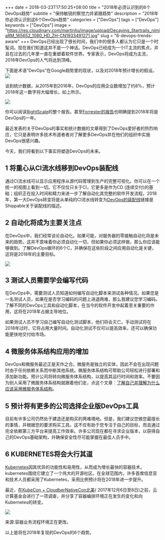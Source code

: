 +++
date =  2018-03-23T17:50:25+08:00
title =  "2018年必须认识到的6个DevOps趋势"
subtitle =  "保持敏锐的察觉力并紧跟趋势"
description =  "2018年你必须认识到这6个DevOps趋势"
categories =  ["DevOps"]
tags =  ["DevOps"]
keywords =  ["DevOps"]
image = "https://res.cloudinary.com/martinliu/image/upload/Decaying_Startrails_nimiaRM_165652_1080_HD_ZH-CN1933491271.jpg"
slug = "6-devops-trends-aware"
+++
DevOps已经出现了很长时间，我们中的很多人都认为它只是一个时髦词。现在我们知道这并不是一个神话。DevOps已经成为一个IT主流的焦点，并且在过去的几年里一直在重塑着软件世界。专家表示，DevOps将成为主流，2018年DevOps的人气将达到顶峰。

下面是术语“DevOps”在Google趋势里的现状，以及对2018年预计增长的假设。
![](https://res.cloudinary.com/martinliu/image/upload/15217987958903.png)

谈到统计数据，从2015年到2016年，DevOps的应用企业数增加了约8%，预计2018年这一数字将大幅增长，如上所示。

![](https://res.cloudinary.com/martinliu/image/upload/15217988516530.png)

你可以阅读[RightScale](https://www.rightscale.com/blog/cloud-industry-insights/new-devops-trends-2016-state-cloud-survey)的整个报告。甚至[Forrester的报告](https://go-forrester.clclp.me/blogs/2018-the-year-of-enterprise-devops)也明确提到2018年将是DevOps的一年。

最近发表的关于DevOps的事实和统计数据的文章得到了DevOps爱好者的热烈响应，它只是表明许多技术布道者者对了解更多DevOps并在他们的组织中实施DevOps很感兴趣。

今天，我们将看到以下事实将塑造DevOps的未来。

## 1 将重心从CI流水线移到DevOps装配线

通过CI流水线可以显示应用程序从源代码管理到生产的完整可视化。你可以在一个统一的视图上看到一切。它不仅仅只关于CI，它更多是作为CD (连续交付)的基础；组织正在投入时间和精力来进一步了解自动化其完整的软件开发流程。2018年，第一大DevOps转变将是从单纯的CI流水线转变为[DevOps的装配线](http://blog.shippable.com/the-difference-between-ci-pipelines-and-devops-assembly-lines-0)链接是Shippable关于装配线的描述。


## 2 自动化将成为主要关注点

在DevOps中，我们经常谈论自动化。如果可能，对服务器的零接触自动化将是未来的趋势。这并不意味着你必须自动化一切，但如果你必须这样做，那么你应该能够做到。了解DevOps循环的6个C，并确保在这些阶段之间应用自动化是关键，这将是2018年的主要目标。

![](https://res.cloudinary.com/martinliu/image/upload/15217988430927.png)


## 3 测试人员需要学会编写代码

在DevOps中，需要测试人员知道如何编写自动化脚本来测试各种情况。如果您是一名测试人员，如果在是否学习编码的问题上进退两难，那么我建议您学习编码。了解不同的DevOps工具和自动化脚本，在当今的软件开发中起着至关重要的作用，这将在2018年占据主导地位。

如果测试人员不学习自己编写自动化测试脚本，他们将会灭亡。手动测试将在2018年过时，它将占用大量时间。自动化测试不仅可以提高效率，还可以确保功能更快地交付给市场。

## 4 微服务体系结构应用的增加

DevOps和微服务最近正是天作之合。微服务是独立的实体，因此不会在出现问题时由于任何依赖关系而中断其他系统。微服务体系结构可帮助公司轻松进行部署和添加新功能。预计公司将转向微服务体系结构，以提高其运行时间和效率。不要因为别人采用了微服务体系结构就跟着他们走，点这个文章：[了解自己并理解为什么应该采用微服务体系结构](http://blog.shippable.com/why-you-should-adopt-microservices)。

## 5 预计将有更多的公司选择企业版DevOps工具

目前有许多公司仍然处于建造还是购买的两难境地。但是，我们建议您做您最擅长的事情，并根据您的要求购买工具。这不仅有助于您专注于自己的目标，而且通过完全依赖第三方平台来提高工作效率。许多公司现在都在寻求企业版本，以获得自己的DevOps基础架构，并确保安全性尽可能掌握在最佳人员手中。


## 6 KUBERNETES将会大行其道

[Kubernetes](https://www.upwork.com/hiring/for-clients/kubernetes-vs-openshift-vs-tectonic/)因其优异的功能性和易用性，从而成为增长最快的容器技术。kubernetes围绕它建立了一个伟大的开源社区。在全球范围内，许多首席信息官和技术人员都采用了Kubernetes，采用比例预计将在2018年进一步提升。

最近，[在KubeCon + CloudberNativeCon北美](https://events.linuxfoundation.org/events/kubecon-cloudnativecon-north-america-2018/)( 2017年12月6日至8日)之前，云计算基金会进行了一项调查，并分享了容器编排环境正在发生的变化和向Kubernetes的转变。

![](https://res.cloudinary.com/martinliu/image/upload/15218007889881.png)

来源:容器业务流程环境正在更改。


以上是将在2018年复现的DevOps的6个趋势。


